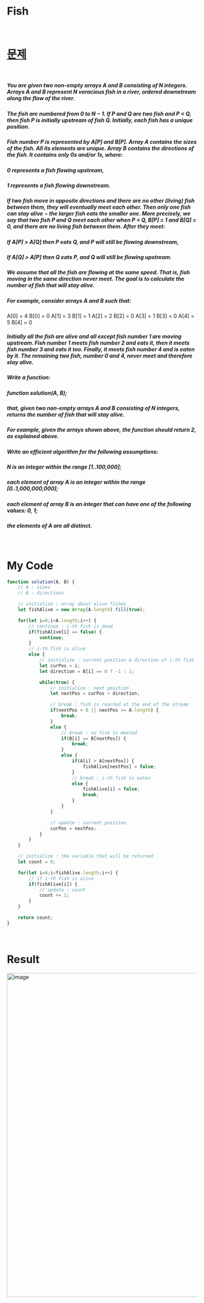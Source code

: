# Fish

<br>

# <a href="https://app.codility.com/programmers/lessons/7-stacks_and_queues/">문제</a>

<br>

##### You are given two non-empty arrays A and B consisting of N integers. Arrays A and B represent N voracious fish in a river, ordered downstream along the flow of the river.
##### The fish are numbered from 0 to N − 1. If P and Q are two fish and P < Q, then fish P is initially upstream of fish Q. Initially, each fish has a unique position.
##### Fish number P is represented by A[P] and B[P]. Array A contains the sizes of the fish. All its elements are unique. Array B contains the directions of the fish. It contains only 0s and/or 1s, where:
##### 0 represents a fish flowing upstream,
##### 1 represents a fish flowing downstream.
##### If two fish move in opposite directions and there are no other (living) fish between them, they will eventually meet each other. Then only one fish can stay alive − the larger fish eats the smaller one. More precisely, we say that two fish P and Q meet each other when P < Q, B[P] = 1 and B[Q] = 0, and there are no living fish between them. After they meet:
##### If A[P] > A[Q] then P eats Q, and P will still be flowing downstream,
##### If A[Q] > A[P] then Q eats P, and Q will still be flowing upstream.
##### We assume that all the fish are flowing at the same speed. That is, fish moving in the same direction never meet. The goal is to calculate the number of fish that will stay alive.
##### For example, consider arrays A and B such that:
  A[0] = 4    B[0] = 0
  A[1] = 3    B[1] = 1
  A[2] = 2    B[2] = 0
  A[3] = 1    B[3] = 0
  A[4] = 5    B[4] = 0
##### Initially all the fish are alive and all except fish number 1 are moving upstream. Fish number 1 meets fish number 2 and eats it, then it meets fish number 3 and eats it too. Finally, it meets fish number 4 and is eaten by it. The remaining two fish, number 0 and 4, never meet and therefore stay alive.
##### Write a function:
##### function solution(A, B);
##### that, given two non-empty arrays A and B consisting of N integers, returns the number of fish that will stay alive.
##### For example, given the arrays shown above, the function should return 2, as explained above.
##### Write an efficient algorithm for the following assumptions:
##### N is an integer within the range [1..100,000];
##### each element of array A is an integer within the range [0..1,000,000,000];
##### each element of array B is an integer that can have one of the following values: 0, 1;
##### the elements of A are all distinct.

<br>

# My Code

```javascript
function solution(A, B) {
    // A : sizes
    // B : directions

    // initialize : array about alive fishes
    let fishAlive = new Array(A.length).fill(true);

    for(let i=0;i<A.length;i++) {
        // continue : i-th fish is dead
        if(fishAlive[i] == false) {
            continue;
        }
        // i-th fish is alive
        else {
            // initialize : current position & direction of i-th fish
            let curPos = i;
            let direction = B[i] == 0 ? -1 : 1;

            while(true) {
                // initialize : next position
                let nextPos = curPos + direction;

                // break : fish is reached at the end of the stream
                if(nextPos < 0 || nextPos >= A.length) {
                    break;
                }
                else {
                    // break : no fish is meeted
                    if(B[i] == B[nextPos]) {
                        break;
                    }
                    else {
                        if(A[i] > A[nextPos]) {
                            fishAlive[nextPos] = false;
                        }
                        // break : i-th fish is eaten
                        else {
                            fishAlive[i] = false;
                            break;
                        }
                    }
                }

                // update : current position
                curPos = nextPos;
            }
        }
    }

    // initialize : the variable that will be returned
    let count = 0;

    for(let i=0;i<fishAlive.length;i++) {
        // if i-th fish is alive
        if(fishAlive[i]) {
            // update : count
            count += 1;
        }
    }

    return count;
}
```

<br>

# Result
<img width="854" alt="image" src="https://user-images.githubusercontent.com/74173976/209912621-bf3a9e85-939b-40ec-9da1-7f3f90c12757.png">

